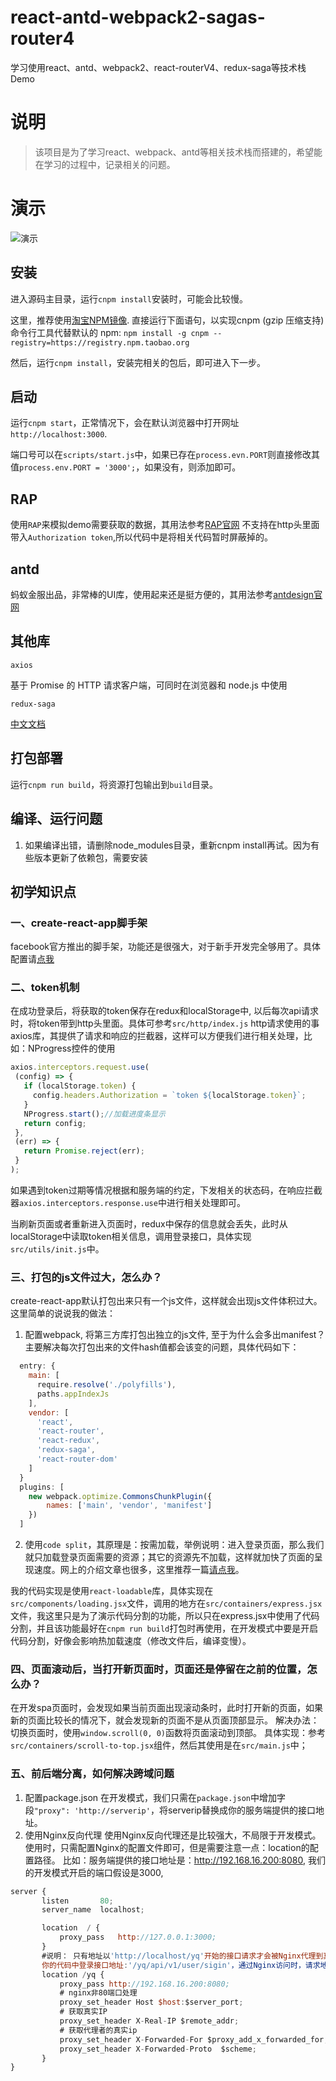 # react-antd-webpack2-sagas-router4
学习使用react、antd、webpack2、react-routerV4、redux-saga等技术栈Demo
# 说明
>该项目是为了学习react、webpack、antd等相关技术栈而搭建的，希望能在学习的过程中，记录相关的问题。
# 演示
![演示](https://github.com/foxkingpk/react-antd-webpack2-sagas-router4/blob/master/src/assets/imgs/demo.gif?raw=true)
## 安装
进入源码主目录，运行`cnpm install`安装时，可能会比较慢。

这里，推荐使用[淘宝NPM镜像](http://npm.taobao.org/).
直接运行下面语句，以实现cnpm (gzip 压缩支持) 命令行工具代替默认的 npm:
`npm install -g cnpm --registry=https://registry.npm.taobao.org`

然后，运行`cnpm install`，安装完相关的包后，即可进入下一步。
## 启动
运行`cnpm start`，正常情况下，会在默认浏览器中打开网址`http://localhost:3000`.

端口号可以在`scripts/start.js`中，如果已存在`process.evn.PORT`则直接修改其值`process.env.PORT = '3000';`，如果没有，则添加即可。

## RAP
使用`RAP`来模拟demo需要获取的数据，其用法参考[RAP官网](http://rapapi.org/platform/home.do)
不支持在http头里面带入`Authorization token`,所以代码中是将相关代码暂时屏蔽掉的。

## antd
蚂蚁金服出品，非常棒的UI库，使用起来还是挺方便的，其用法参考[antdesign官网](https://ant.design/index-cn)
## 其他库
`axios`

基于 Promise 的 HTTP 请求客户端，可同时在浏览器和 node.js 中使用

`redux-saga`

[中文文档](http://leonshi.com/redux-saga-in-chinese/index.html)

## 打包部署
运行`cnpm run build`，将资源打包输出到`build`目录。
## 编译、运行问题
1. 如果编译出错，请删除node_modules目录，重新cnpm install再试。因为有些版本更新了依赖包，需要安装
## 初学知识点
### 一、create-react-app脚手架
facebook官方推出的脚手架，功能还是很强大，对于新手开发完全够用了。具体配置请[点我](https://github.com/facebookincubator/create-react-app)

### 二、token机制
  在成功登录后，将获取的token保存在redux和localStorage中, 以后每次api请求时，将token带到http头里面。具体可参考`src/http/index.js`
   http请求使用的事axios库，其提供了请求和响应的拦截器，这样可以方便我们进行相关处理，比如：NProgress控件的使用
   ```javascript
   axios.interceptors.request.use(
    (config) => {
      if (localStorage.token) {
        config.headers.Authorization = `token ${localStorage.token}`;
      }
      NProgress.start();//加载进度条显示
      return config;
    },
    (err) => {
      return Promise.reject(err);
    }
  );
```
如果遇到token过期等情况根据和服务端的约定，下发相关的状态码，在响应拦截器`axios.interceptors.response.use`中进行相关处理即可。

当刷新页面或者重新进入页面时，redux中保存的信息就会丢失，此时从localStorage中读取token相关信息，调用登录接口，具体实现`src/utils/init.js`中。

### 三、打包的js文件过大，怎么办？

create-react-app默认打包出来只有一个js文件，这样就会出现js文件体积过大。
这里简单的说说我的做法：
1. 配置webpack, 将第三方库打包出独立的js文件, 至于为什么会多出manifest？主要解决每次打包出来的文件hash值都会该变的问题，具体代码如下：
```javascript
  entry: {
    main: [
      require.resolve('./polyfills'),
      paths.appIndexJs
    ],
    vendor: [
      'react',
      'react-router',
      'react-redux',
      'redux-saga',
      'react-router-dom'
    ]
  }
  plugins: [
    new webpack.optimize.CommonsChunkPlugin({
        names: ['main', 'vendor', 'manifest']
    })
  ]
```
2. 使用`code split`，其原理是：按需加载，举例说明：进入登录页面，那么我们就只加载登录页面需要的资源；其它的资源先不加载，这样就加快了页面的呈现速度。网上的介绍文章也很多，这里推荐一篇[请点我](http://serverless-stack.com/chapters/code-splitting-in-create-react-app.html)。

我的代码实现是使用`react-loadable`库，具体实现在`src/components/loading.jsx`文件，调用的地方在`src/containers/express.jsx`文件，我这里只是为了演示代码分割的功能，所以只在express.jsx中使用了代码分割，并且该功能最好在`cnpm run build`打包时再使用，在开发模式中要是开启代码分割，好像会影响热加载速度（修改文件后，编译变慢）。

### 四、页面滚动后，当打开新页面时，页面还是停留在之前的位置，怎么办？
在开发spa页面时，会发现如果当前页面出现滚动条时，此时打开新的页面，如果新的页面比较长的情况下，就会发现新的页面不是从页面顶部显示。
解决办法： 切换页面时，使用`window.scroll(0, 0)`函数将页面滚动到顶部。
具体实现：参考`src/containers/scroll-to-top.jsx`组件，然后其使用是在`src/main.js`中；

### 五、前后端分离，如何解决跨域问题
1. 配置package.json
在开发模式，我们只需在`package.json`中增加字段`"proxy": 'http://serverip'`，将serverip替换成你的服务端提供的接口地址。
2. 使用Nginx反向代理
 使用Nginx反向代理还是比较强大，不局限于开发模式。
 使用时，只需配置Nginx的配置文件即可，但是需要注意一点：location的配置路径。
 比如：服务端提供的接口地址是：http://192.168.16.200:8080, 我们的开发模式开启的端口假设是3000,
 ```javascript
 server {
        listen       80;
        server_name  localhost;

        location  / {
            proxy_pass   http://127.0.0.1:3000;
        }
        #说明： 只有地址以'http://localhost/yq'开始的接口请求才会被Nginx代理到真正的服务器地址（http://192.168.16.200:8080），当然这里的/yq不是乱写的，和你的接口请求地址相关。其实可以这么理解：
        你的代码中登录接口地址:'/yq/api/v1/user/sigin'，通过Nginx访问时，请求地址成为`http://localhost/yq/api/v1/user/sigin`，Nginx检测到请求地址以'http://localhost/yq'开头，那么就会将该请求地址代理到真正的服务器接口地址上`http://192.168.16.200:8080/yq/api/v1/user/sigin`
        location /yq { 
            proxy_pass http://192.168.16.200:8080;
            # nginx非80端口处理
            proxy_set_header Host $host:$server_port;
            # 获取真实IP
            proxy_set_header X-Real-IP $remote_addr;
            # 获取代理者的真实ip 
            proxy_set_header X-Forwarded-For $proxy_add_x_forwarded_for;
            proxy_set_header X-Forwarded-Proto  $scheme;
        }
 }
  ```

